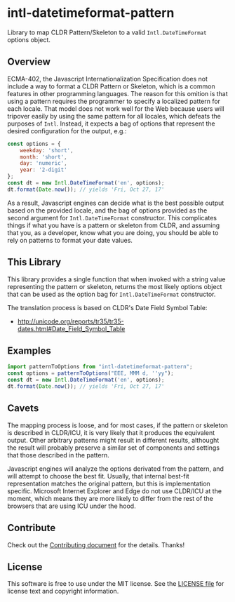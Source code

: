 # intl-datetimeformat-pattern

Library to map CLDR Pattern/Skeleton to a valid `Intl.DateTimeFormat` options object.

Overview
--------

ECMA-402, the Javascript Internationalization Specification does not include a way to format a CLDR Pattern or Skeleton, which is a common features in other programming languages. The reason for this omition is that using a pattern requires the programmer to specify a localized pattern for each locale. That model does not work well for the Web because users will tripover easily by using the same pattern for all locales, which defeats the purposes of `Intl`. Instead, it expects a bag of options that represent the desired configuration for the output, e.g.:

```js
const options = {
    weekday: 'short',
    month: 'short',
    day: 'numeric',
    year: '2-digit'
};
const dt = new Intl.DateTimeFormat('en', options);
dt.format(Date.now()); // yields 'Fri, Oct 27, 17'
```

As a result, Javascript engines can decide what is the best possible output based on the provided locale, and the bag of options provided as the second argument for `Intl.DateTimeFormat` constructor. This complicates things if what you have is a pattern or skeleton from CLDR, and assuming that you, as a developer, know what you are doing, you should be able to rely on patterns to format your date values.

This Library
------------

This library provides a single function that when invoked with a string value representing the pattern or skeleton, returns the most likely options object that can be used as the option bag for `Intl.DateTimeFormat` constructor.

The translation process is based on CLDR's Date Field Symbol Table:

 * http://unicode.org/reports/tr35/tr35-dates.html#Date_Field_Symbol_Table 

Examples
--------

```js
import patternToOptions from "intl-datetimeformat-pattern";
const options = patternToOptions("EEE, MMM d, ''yy");
const dt = new Intl.DateTimeFormat('en', options);
dt.format(Date.now()); // yields 'Fri, Oct 27, 17'
```

Cavets
------

The mapping process is loose, and for most cases, if the pattern or skeleton is described in CLDR/ICU, it is very likely that it produces the equivalent output. Other arbitrary patterns might result in different results, althought the result will probably preserve a similar set of components and settings that those described in the pattern.

Javascript engines will analyze the options derivated from the pattern, and will attempt to choose the best fit. Usually, that internal best-fit representation matches the original pattern, but this is implementation specific. Microsoft Internet Explorer and Edge do not use CLDR/ICU at the moment, which means they are more likely to differ from the rest of the browsers that are using ICU under the hood.

Contribute
---------

Check out the [Contributing document][CONTRIBUTING] for the details. Thanks!


License
-------

This software is free to use under the MIT license.
See the [LICENSE file][] for license text and copyright information.

[CONTRIBUTING]: https://github.com/caridy/intl-datetimeformat-pattern/blob/master/CONTRIBUTING.md
[LICENSE file]: https://github.com/caridy/intl-datetimeformat-pattern/blob/master/LICENSE